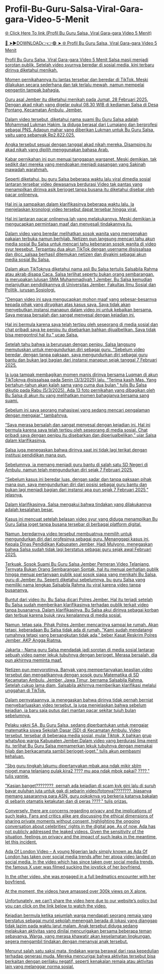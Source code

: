 # Profil-Bu-Guru-Salsa-Viral-Gara-gara-Video-5-Menit

<a href="https://skyhighway.sbs/jhrgsfnb"> 🌐 Click Here To link (Profil Bu Guru Salsa, Viral Gara-gara Video 5 Menit)

🔴 ➤►DOWNLOAD👉👉🟢 ➤  <a href="https://skyhighway.sbs/jhrgsfnb"> 🌐 Profil Bu Guru Salsa, Viral Gara-gara Video 5 Menit


Profil Bu Guru Salsa, Viral Gara-gara Video 5 Menit
 Salsa masij menjadi sorotan publik. Setelah video syurnya beredar di sosial media, kini terbaru dirinya diketahui menikah.

Momen pernikahannya itu lantas tersebar dan beredar di TikTok. Meski dilakukan secara sederhana dan tak terlalu mewah, namun mempelai pengantin tampak bahagia.

Guru asal Jember itu diketahui menikah pada Jumat, 28 Februari 2025. Dengan akad nikah yang digelar pukul 08.30 WIB di kediaman Salsa di Desa Pontang, Kecamatan Ambulu, Jember.

Dalam video tersebut, diketahui nama suami Bu Guru Salsa adalah Mohammad Lukman Hakim. Ia diduga berasal dari Lumajang dan berprofesi sebagai PNS. Adapun mahar yang diberikan Lukman untuk Bu Guru Salsa, yaitu uang sebanyak Rp2.822.025.

Angka tersebut sesuai dengan tanggal akad nikah mereka. Disamping itu akad nikah yang dipilih menggunakan bahasa Arab.

Kabar pernikahan ini pun menuai tanggapan warganet. Meski demikian, tak sedikit dari mereka yang mendoakan menjadi pasangan yang Sakinah mawadah warahmah.

Seperti diketahui, bu guru Salsa beberapa waktu lalu viral dimedia sosial lantaran tersebar video dewasanya berdurasi Video tak pantas yang menampilkan dirinya asik berjoget tanpa busana itu diketahui disebar oleh pacar onlinenya.

Hal ini ia sampaikan dalam klarifikasinya beberapa waktu lalu. Ia menjelaskan kronologi video tersebut dapat tersebar hingga viral.

Hal ini lantaran pacar onlinenya lah yang melakukannya. Meski demikian ia mengucapkan permintaan maaf dan menyesali tindakannya itu.

Dalam video yang beredar melihatkan sosok wanita yang mengenakan pakaian terbuka namun berhijab. Netizen pun langsung mencari tahu akun media sosial Bu Salsa untuk mencari tahu kebenaran sosok wanita di video syur teesebut. Terpantau dua akun TikTok dengan username @sissalsaa dan @cc_salsaa berhasil ditemukan netizen dan diyakini sebagai akun media sosial Bu Salsa.

Dalam akun TikToknya diketahui nama asli Bu Salsa tertulis Salsabila Rahma atau akrab disapa Caca. Salsa terlihat sepertu bukan orang sembarangan. Ia merupakan lulusan SMA Muhammadiyah 1 Jember. Bu Salsa kemudian melanjutkan pendidikannya di Universitas Jember, Fakultas Ilmu Sosial dan Politik, jurusan Sosiologi.

"Dengan video ini saya mengucapkan mohon maaf yang sebesar-besarnya kepada pihak yang dirugikan atas kasus saya. Saya tidak akan menyebutkan instansi manapun dalam video ini untuk kebaikan bersama. Saya merasa bersalah dan sangat menyesal dengan kejadian ini.

Hal ini bermula karena saya telah tertipu oleh seseorang di media sosial dan chat pribadi saya ke penipu itu disebarkan bahkan dijualbelikan. Saya tidak bisa mengontrol hal itu," ucap Salsa.

Setelah tahu bahwa ia berurusan dengan penipu, Salsa langsung memutuskan untuk mengundurkan diri sebagai guru. "Sebelum video beredar, dengan tanpa paksaan, saya mengundurkan diri sebagai guru bantu dan bukan lagi bagian dari instansi manapun sejak tanggal 7 Februari 2025.

Ia juga tampak membagikan momen manis dirinya bersama Luqman di akun TikToknya @sissalsaa pada Senin (3/3/2025) lalu. “Terima kasih Mas. Yang bertahun-tahun akan kalah sama yang cuma dua bulan," tulis Bu Salsa dikutip pada Rabu (5/3/2025). Ada 13 foto pernikahan yang dibagikan oleh Bu Salsa di akun itu yang melihatkan momen bahagianya bersama sang suami.

Sebelum ini saya seorang mahasiswi yang sedang mencari pengalaman dengan mengajar," tambahnya.

“Saya merasa bersalah dan sangat menyesal dengan kejadian ini. Hal ini bermula karena saya telah tertipu oleh seseorang di media sosial. Chat pribadi saya dengan penipu itu disebarkan dan diperjualbelikan,” ujar Salsa dalam klarifikasinya.

Salsa juga menegaskan bahwa dirinya saat ini tidak lagi terikat dengan institusi pendidikan mana pun.

Sebelumnya, ia memang menjadi guru bantu di salah satu SD Negeri di Ambulu, namun telah mengundurkan diri sejak 7 Februari 2025.

“Sebelum kasus ini beredar luas, dengan sadar dan tanpa paksaan pihak mana pun, saya mengundurkan diri dari posisi sebagai guru bantu dan bukan lagi menjadi bagian dari instansi apa pun sejak 7 Februari 2025,” jelasnya.

Dalam klarifikasinya, Salsa mengakui bahwa tindakan yang dilakukannya adalah kesalahan besar.

Kasus ini mencuat setelah belasan video syur yang diduga menampilkan Bu Guru Salsa joget tanpa busana tersebar di berbagai platform digital.

Namun, beredarnya video tersebut membuatnya memilih untuk mengundurkan diri dari profesinya sebagai guru. Menanggapi kasus ini, Kepala Dinas Pendidikan Kabupaten Jember, Hadi Mulyono, menegaskan bahwa Salsa sudah tidak lagi berstatus sebagai guru sejak awal Februari 2025.

Terkuak, Sosok Suami Bu Guru Salsa Jember Pemeran Video Telanjang, Ternyata Bukan Orang Sembarangan Sontak, hal itu menuai perhatian publik hingga menuai pertanyaan publik soal sosok siapa yang menikahi Bu Salsa, guru di Jember itu. Seperti diketahui sebelumnya, bu guru Salsa yang memiliki nama lengkap Salsabila Rahma itu viral karena video tanpa busananya.

Buntut dari video itu, Bu Salsa dicari Polres Jember. Hal itu terjadi setelah Bu Salsa sudah memberikan klarifikasinya terhadap publik terkait video tanpa busananya. Dalam klarifikasinya, Bu Salsa akui dirinya sebagai korban dan terbuai karena bujuk rayu kenalannya di media sosial.

Namun, tetap saja, Pihak Polres Jember mencarinya sampai ke rumah. Akan tetapi, keberadaan Bu Salsa tidak ada di rumah. "Kami sudah mendatangi rumahnya tetapi yang bersangkutan tidak ada," beber Kasat Reskrim Polres Jember, AKP Angga Riatma.

Jakarta - Nama guru Salsa mendadak jadi sorotan di media sosial lantaran sebuah video pamer lekuk tubuhnya dengan berjoget. Merasa bersalah, dia pun akhirnya meminta maaf.

Netizen pun menyorotinya. Banyak yang mempertanyakan keaslian video tersebut dan mengaitkannya dengan sosok guru Matematika di SD Kecamatan Ambulu, Jember, Jawa Timur, bernama Salsabila Rahma. Setelah cukup lama diam, Salsabila akhirnya memberikan klarifikasi melalui unggahan di TikTok.

Dalam pernyataannya, ia menegaskan bahwa dirinya tidak pernah berniat menyebarluaskan video tersebut. Ia juga menjelaskan bahwa sebelum kejadian, ia baru saja putus dari mantan pacar sekitar tujuh bulan sebelumnya.

Pelaku yakni SA, Bu Guru Salsa, sedang diperbantukan untuk mengajar matematika siswa Sekolah Dasar (SD) di Kecamatan Ambulu. Video tersebut, tersebar di beberapa media sosial, mulai Tiktok, X bahkan grup whatsApp warga Kabupaten Jember.Dalam video yang berdurasi lima menit itu, terlihat Bu Guru Salsa memamerkan lekuk tubuhnya dengan memakai hijab dan berkacamata sambil berjoget-joget." tulis akun pembasmi kehaluan.

"Sbg guru,tingkah lakumu dipertanyakan mbak.apa ndak mikir sblm njoget,mana telanjang pulak.kira2 ???? mu apa ndak mbok pakai? ????," tulis yannie.

"Kasian banget????????, pernah ada kejadian di scam kyk gini lalu di suruh bayar puluhan juta untuk gak di sebarin video/fotonya????????, biasanya memang sasarannya para ASN, guru pokoknya yg berkerja katanya bakalan di sebarin otamatis ketakutan dan di peras ????," tulis orizas.

Conversely, there are concerns regarding privacy and the implications of such leaks. Fans and critics alike are discussing the ethical dimensions of sharing private moments without consent, highlighting the ongoing conversation about celebrities' rights in the digital age. As of now, Ada has not publicly addressed the leaked videos. Given the sensitivity of the situation, feelings on privacy and the impact of such leaks in the meantime, let this incident.

Ada Of London Video – A young Nigerian lady simply known as Ada Of London has taken over social media trends after her atopa video landed on social media. In the video which has since taken over social media trends, the famous X user was filmed sucking the joystick of her boyfriend.

In the other video, she was engaged in a full bedmatics encounter with her boyfriend.

At the moment, the videos have amassed over 300k views on X alone.

Unfortunately, we can’t share the video here due to our website’s policy but you can click on the link below to watch the video.

Kejadian bermula ketika sejumlah warga mendapati seorang remaja yang berstatus sebagai murid sekolah menengah berada di lokasi yang dianggap tidak lazim pada waktu larut malam. Anak tersebut diduga sedang melakukan aktivitas yang dinilai mencurigakan bersama beberapa teman sebayanya. Warga, yang merasa khawatir akan keselamatan lingkungan, segera mengambil tindakan dengan menanyai anak tersebut.

Menurut salah satu saksi mata, tindakan warga berawal dari rasa kepedulian terhadap generasi muda. Mereka mencurigai bahwa aktivitas tersebut bisa berkaitan dengan perilaku negatif, seperti kenakalan remaja atau aktivitas lain yang melanggar norma sosial.
